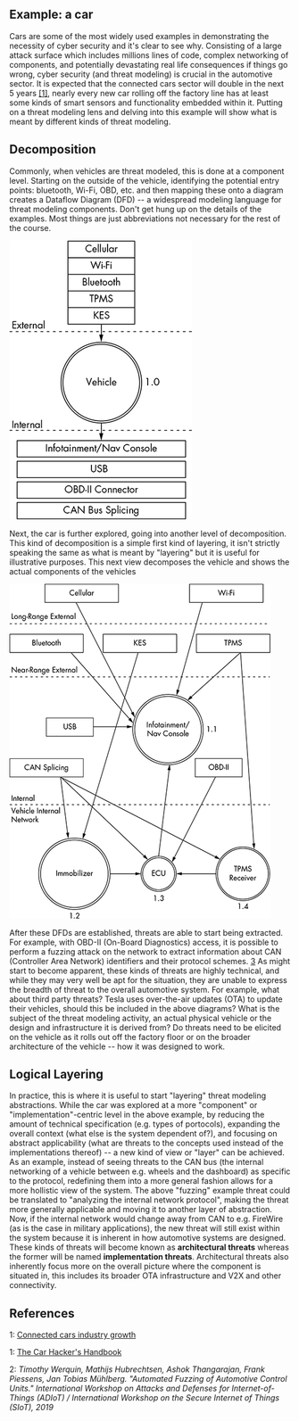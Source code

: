 
## Example: a car

Cars are some of the most widely used examples in demonstrating the necessity of cyber security and it's clear to see why.
Consisting of a large attack surface which includes millions lines of code, complex networking of components, and potentially devastating real life consequences if things go wrong, cyber security (and threat modeling) is crucial in the automotive sector.
It is expected that the connected cars sector will double in the next 5 years [[1]](#references), nearly every new car rolling off the factory line has at least some kinds of smart sensors and functionality embedded within it.
Putting on a threat modeling lens and delving into this example will show what is meant by different kinds of threat modeling.


## Decomposition
Commonly, when vehicles are threat modeled, this is done at a component level.
Starting on the outside of the vehicle, identifying the potential entry points: bluetooth, Wi-Fi, OBD, etc. and then mapping these onto a diagram creates a Dataflow Diagram (DFD) -- a widespread modeling language for threat modeling components. Don't get hung up on the details of the examples. Most things are just abbreviations not necessary for the rest of the course.

![Opengarages example of a "level 0 inputs" DFD [2]](car-example-level_0.jpg)

Next, the car is further explored, going into another level of decomposition.
This kind of decomposition is a simple first kind of layering, it isn't strictly speaking the same as what is meant by "layering" but it is useful for illustrative purposes.
This next view decomposes the vehicle and shows the actual components of the vehicles

![Opengarages example of a "level 1 inputs" DFD [2]](car-example-level_1.jpg)

After these DFDs are established, threats are able to start being extracted.
For example, with OBD-II (On-Board Diagnostics) access, it is possible to perform a fuzzing attack on the network to extract information about CAN (Controller Area Network) identifiers and their protocol schemes. [3](#references)
As might start to become apparent, these kinds of threats are highly technical, and while they may very well be apt for the situation, they are unable to express the breadth of threat to the overall automotive system.
For example, what about third party threats?
Tesla uses over-the-air updates (OTA) to update their vehicles, should this be included in the above diagrams?
What is the subject of the threat modeling activity, an actual physical vehicle or the design and infrastructure it is derived from?
Do threats need to be elicited on the vehicle as it rolls out off the factory floor or on the broader architecture of the vehicle -- how it was designed to work.

## Logical Layering
In practice, this is where it is useful to start "layering" threat modeling abstractions.
While the car was explored at a more "component" or "implementation"-centric level in the above example,
by reducing the amount of technical specification (e.g. types of portocols), expanding the overall context (what else is the system dependent of?), and focusing on abstract applicability (what are threats to the concepts used instead of the implementations thereof) -- a new kind of view or "layer" can be achieved.
As an example, instead of seeing threats to the CAN bus (the internal networking of a vehicle between e.g. wheels and the dashboard) as specific to the protocol, redefining them into a more general fashion allows for a more hollistic view of the system.
The above "fuzzing" example threat could be translated to "analyzing the internal network protocol", making the threat more generally applicable and moving it to another layer of abstraction.
Now, if the internal network would change away from CAN to e.g. FireWire (as is the case in military applications), the new threat will still exist within the system because it is inherent in how automotive systems are designed.
These kinds of threats will become known as **architectural threats** whereas the former will be named **implementation threats**.
Architectural threats also inherently focus more on the overall picture where the component is situated in, this includes its broader OTA infrastructure and V2X and other connectivity.

## References

1: [Connected cars industry growth](https://www.mordorintelligence.com/industry-reports/europe-connected-cars-market)

1: [The Car Hacker's Handbook](http://opengarages.org/handbook/ebook/)

2: *Timothy Werquin, Mathijs Hubrechtsen, Ashok Thangarajan, Frank Piessens, Jan Tobias Mühlberg. "Automated Fuzzing of Automotive Control Units." International Workshop on Attacks and Defenses for Internet-of-Things (ADIoT) / International Workshop on the Secure Internet of Things (SIoT), 2019*

